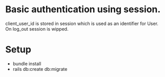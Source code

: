 # Basic authentication using session.

client_user_id is stored in session which is used as an identifier for User.  
On log_out session is wipped.

# Setup

- bundle install
- rails db:create db:migrate
